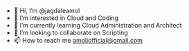 - 👋 Hi, I’m @jagdaleamol
- 👀 I’m interested in Cloud and Coding
- 🌱 I’m currently learning Cloud Administration and Architect
- 💞️ I’m looking to collaborate on Scripting
- 📫 How to reach me amoljofficial@gmail.com

<!---
jagdaleamol/jagdaleamol is a ✨ special ✨ repository because its `README.md` (this file) appears on your GitHub profile.
You can click the Preview link to take a look at your changes.
--->
